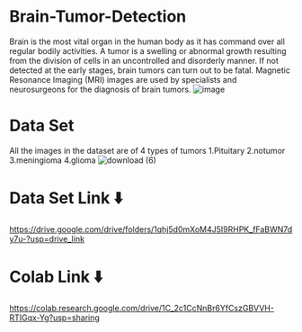 # Brain-Tumor-Detection
Brain is the most vital organ in the human body as it has command over all regular bodily activities. A tumor is a swelling or abnormal growth resulting from the division of cells in an uncontrolled and disorderly manner. If not detected at the early stages, brain tumors can turn out to be fatal. Magnetic Resonance Imaging (MRI) images are used by specialists and neurosurgeons for the diagnosis of brain tumors. 
![image](https://github.com/HEMANTHESWARREDDY/Brain-Tumor-Detection/assets/86761812/b2e1cb4f-6cc8-41ff-b48d-a4f6188db6b6)


# Data Set
All the images in the dataset are of 4 types of tumors
1.Pituitary
2.notumor
3.meningioma
4.glioma
![download (6)](https://github.com/HEMANTHESWARREDDY/Brain-Tumor-Detection/assets/86761812/fc573761-867f-43a2-bf96-d89ed5113a78)


# Data Set Link ⬇️
https://drive.google.com/drive/folders/1qhj5d0mXoM4J5I9RHPK_fFaBWN7dy7u-?usp=drive_link

# Colab Link ⬇️
https://colab.research.google.com/drive/1C_2c1CcNnBr6YfCszGBVVH-RTIGqx-Yg?usp=sharing
